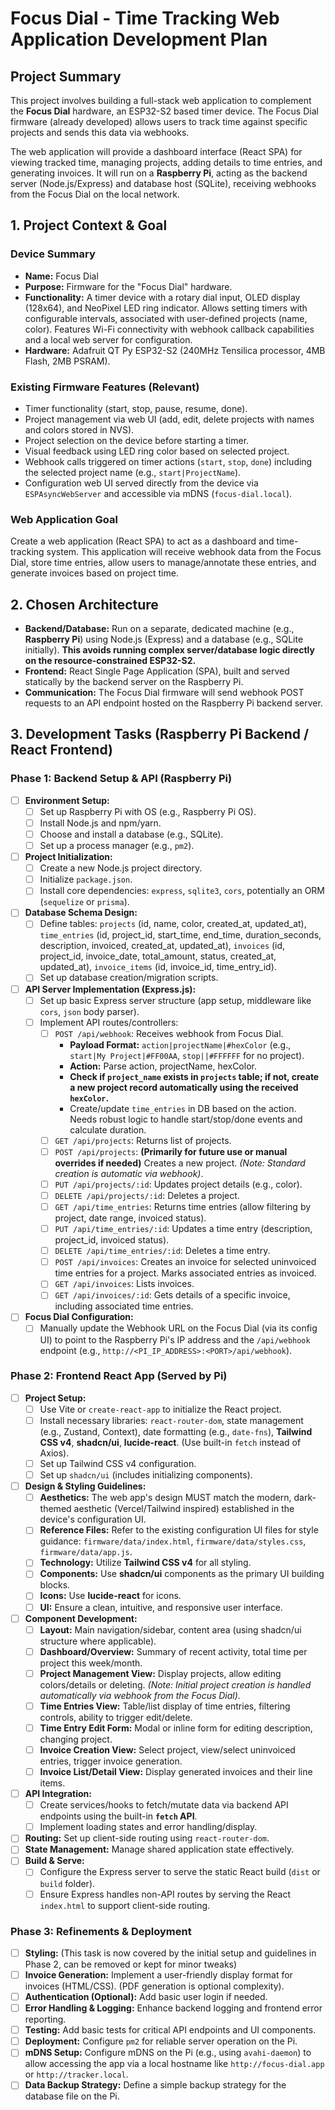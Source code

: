 # Focus Dial - Time Tracking Web Application Development Plan

## Project Summary

This project involves building a full-stack web application to complement the **Focus Dial** hardware, an ESP32-S2 based timer device. The Focus Dial firmware (already developed) allows users to track time against specific projects and sends this data via webhooks.

The web application will provide a dashboard interface (React SPA) for viewing tracked time, managing projects, adding details to time entries, and generating invoices. It will run on a **Raspberry Pi**, acting as the backend server (Node.js/Express) and database host (SQLite), receiving webhooks from the Focus Dial on the local network.

## 1. Project Context & Goal

### Device Summary
- **Name:** Focus Dial
- **Purpose:** Firmware for the "Focus Dial" hardware.
- **Functionality:** A timer device with a rotary dial input, OLED display (128x64), and NeoPixel LED ring indicator. Allows setting timers with configurable intervals, associated with user-defined projects (name, color). Features Wi-Fi connectivity with webhook callback capabilities and a local web server for configuration.
- **Hardware:** Adafruit QT Py ESP32-S2 (240MHz Tensilica processor, 4MB Flash, 2MB PSRAM).

### Existing Firmware Features (Relevant)
- Timer functionality (start, stop, pause, resume, done).
- Project management via web UI (add, edit, delete projects with names and colors stored in NVS).
- Project selection on the device before starting a timer.
- Visual feedback using LED ring color based on selected project.
- Webhook calls triggered on timer actions (`start`, `stop`, `done`) including the selected project name (e.g., `start|ProjectName`).
- Configuration web UI served directly from the device via `ESPAsyncWebServer` and accessible via mDNS (`focus-dial.local`).

### Web Application Goal
Create a web application (React SPA) to act as a dashboard and time-tracking system. This application will receive webhook data from the Focus Dial, store time entries, allow users to manage/annotate these entries, and generate invoices based on project time.

## 2. Chosen Architecture

- **Backend/Database:** Run on a separate, dedicated machine (e.g., **Raspberry Pi**) using Node.js (Express) and a database (e.g., SQLite initially). **This avoids running complex server/database logic directly on the resource-constrained ESP32-S2.**
- **Frontend:** React Single Page Application (SPA), built and served statically by the backend server on the Raspberry Pi.
- **Communication:** The Focus Dial firmware will send webhook POST requests to an API endpoint hosted on the Raspberry Pi backend server.

## 3. Development Tasks (Raspberry Pi Backend / React Frontend)

### Phase 1: Backend Setup & API (Raspberry Pi)

- [ ] **Environment Setup:**
  - [ ] Set up Raspberry Pi with OS (e.g., Raspberry Pi OS).
  - [ ] Install Node.js and npm/yarn.
  - [ ] Choose and install a database (e.g., SQLite).
  - [ ] Set up a process manager (e.g., `pm2`).
- [ ] **Project Initialization:**
  - [ ] Create a new Node.js project directory.
  - [ ] Initialize `package.json`.
  - [ ] Install core dependencies: `express`, `sqlite3`, `cors`, potentially an ORM (`sequelize` or `prisma`).
- [ ] **Database Schema Design:**
  - [ ] Define tables: `projects` (id, name, color, created_at, updated_at), `time_entries` (id, project_id, start_time, end_time, duration_seconds, description, invoiced, created_at, updated_at), `invoices` (id, project_id, invoice_date, total_amount, status, created_at, updated_at), `invoice_items` (id, invoice_id, time_entry_id).
  - [ ] Set up database creation/migration scripts.
- [ ] **API Server Implementation (Express.js):**
  - [ ] Set up basic Express server structure (app setup, middleware like `cors`, `json` body parser).
  - [ ] Implement API routes/controllers:
    - [ ] `POST /api/webhook`: Receives webhook from Focus Dial.
      - **Payload Format:** `action|projectName|#hexColor` (e.g., `start|My Project|#FF00AA`, `stop||#FFFFFF` for no project).
      - **Action:** Parse action, projectName, hexColor.
      - **Check if `project_name` exists in `projects` table; if not, create a new project record automatically using the received `hexColor`.**
      - Create/update `time_entries` in DB based on the action. Needs robust logic to handle start/stop/done events and calculate duration.
    - [ ] `GET /api/projects`: Returns list of projects.
    - [ ] `POST /api/projects`: **(Primarily for future use or manual overrides if needed)** Creates a new project. *(Note: Standard creation is automatic via webhook)*.
    - [ ] `PUT /api/projects/:id`: Updates project details (e.g., color).
    - [ ] `DELETE /api/projects/:id`: Deletes a project.
    - [ ] `GET /api/time_entries`: Returns time entries (allow filtering by project, date range, invoiced status).
    - [ ] `PUT /api/time_entries/:id`: Updates a time entry (description, project_id, invoiced status).
    - [ ] `DELETE /api/time_entries/:id`: Deletes a time entry.
    - [ ] `POST /api/invoices`: Creates an invoice for selected uninvoiced time entries for a project. Marks associated entries as invoiced.
    - [ ] `GET /api/invoices`: Lists invoices.
    - [ ] `GET /api/invoices/:id`: Gets details of a specific invoice, including associated time entries.
- [ ] **Focus Dial Configuration:**
    - [ ] Manually update the Webhook URL on the Focus Dial (via its config UI) to point to the Raspberry Pi's IP address and the `/api/webhook` endpoint (e.g., `http://<PI_IP_ADDRESS>:<PORT>/api/webhook`).

### Phase 2: Frontend React App (Served by Pi)

- [ ] **Project Setup:**
  - [ ] Use Vite or `create-react-app` to initialize the React project.
  - [ ] Install necessary libraries: `react-router-dom`, state management (e.g., Zustand, Context), date formatting (e.g., `date-fns`), **Tailwind CSS v4**, **shadcn/ui**, **lucide-react**. (Use built-in `fetch` instead of Axios).
  - [ ] Set up Tailwind CSS v4 configuration.
  - [ ] Set up `shadcn/ui` (includes initializing components).
- [ ] **Design & Styling Guidelines:**
    - [ ] **Aesthetics:** The web app's design MUST match the modern, dark-themed aesthetic (Vercel/Tailwind inspired) established in the device's configuration UI.
    - [ ] **Reference Files:** Refer to the existing configuration UI files for style guidance: `firmware/data/index.html`, `firmware/data/styles.css`, `firmware/data/app.js`.
    - [ ] **Technology:** Utilize **Tailwind CSS v4** for all styling.
    - [ ] **Components:** Use **shadcn/ui** components as the primary UI building blocks.
    - [ ] **Icons:** Use **lucide-react** for icons.
    - [ ] **UI:** Ensure a clean, intuitive, and responsive user interface.
- [ ] **Component Development:**
  - [ ] **Layout:** Main navigation/sidebar, content area (using shadcn/ui structure where applicable).
  - [ ] **Dashboard/Overview:** Summary of recent activity, total time per project this week/month.
  - [ ] **Project Management View:** Display projects, allow editing colors/details or deleting. *(Note: Initial project creation is handled automatically via webhook from the Focus Dial)*.
  - [ ] **Time Entries View:** Table/list display of time entries, filtering controls, ability to trigger edit/delete.
  - [ ] **Time Entry Edit Form:** Modal or inline form for editing description, changing project.
  - [ ] **Invoice Creation View:** Select project, view/select uninvoiced entries, trigger invoice generation.
  - [ ] **Invoice List/Detail View:** Display generated invoices and their line items.
- [ ] **API Integration:**
  - [ ] Create services/hooks to fetch/mutate data via backend API endpoints using the built-in **`fetch` API**.
  - [ ] Implement loading states and error handling/display.
- [ ] **Routing:** Set up client-side routing using `react-router-dom`.
- [ ] **State Management:** Manage shared application state effectively.
- [ ] **Build & Serve:**
  - [ ] Configure the Express server to serve the static React build (`dist` or `build` folder).
  - [ ] Ensure Express handles non-API routes by serving the React `index.html` to support client-side routing.

### Phase 3: Refinements & Deployment

- [ ] **Styling:** (This task is now covered by the initial setup and guidelines in Phase 2, can be removed or kept for minor tweaks)
- [ ] **Invoice Generation:** Implement a user-friendly display format for invoices (HTML/CSS). (PDF generation is optional complexity).
- [ ] **Authentication (Optional):** Add basic user login if needed.
- [ ] **Error Handling & Logging:** Enhance backend logging and frontend error reporting.
- [ ] **Testing:** Add basic tests for critical API endpoints and UI components.
- [ ] **Deployment:** Configure `pm2` for reliable server operation on the Pi.
- [ ] **mDNS Setup:** Configure mDNS on the Pi (e.g., using `avahi-daemon`) to allow accessing the app via a local hostname like `http://focus-dial.app` or `http://tracker.local`.
- [ ] **Data Backup Strategy:** Define a simple backup strategy for the database file on the Pi. 